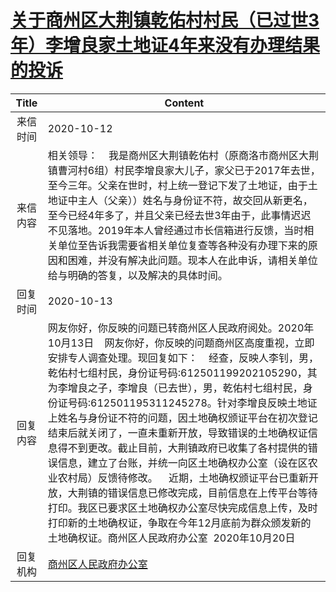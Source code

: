 # <a href="http://www.shangluo.gov.cn/zmhd/ldxxxx.jsp?urltype=leadermail.LeaderMailContentUrl&wbtreeid=1112&leadermailid=6517">关于商州区大荆镇乾佑村村民（已过世3年）李增良家土地证4年来没有办理结果的投诉</a>
|Title|Content|
|:---:|---|
|来信时间|2020-10-12|
|来信内容|相关领导：    我是商州区大荆镇乾佑村（原商洛市商州区大荆镇曹河村6组）村民李增良家大儿子，家父已于2017年去世，至今三年。父亲在世时，村上统一登记下发了土地证，由于土地证中主人（父亲））姓名与身份证不符，故交回从新更名，至今已经4年多了，并且父亲已经去世3年由于，此事情迟迟不见落地。2019年本人曾经通过市长信箱进行反馈，当时相关单位至告诉我需要省相关单位复查等各种没有办理下来的原因和困难，并没有解决此问题。现本人在此申诉，请相关单位给与明确的答复，以及解决的具体时间。|
|回复时间|2020-10-13|
|回复内容|网友你好，你反映的问题已转商州区人民政府阅处。2020年10月13日    网友你好，你反映的问题商州区高度重视，立即安排专人调查处理。现回复如下：    经查，反映人李钊，男，乾佑村七组村民，身份证号码:612501199202105290，其为李增良之子，李增良（已去世），男，乾佑村七组村民，身份证号码:612501195311245278。针对李增良反映土地证上姓名与身份证不符的问题，因土地确权颁证平台在初次登记结束后就关闭了，一直未重新开放，导致错误的土地确权证信息得不到更改。截止目前，大荆镇政府已收集了各村提供的错误信息，建立了台账，并统一向区土地确权办公室（设在区农业农村局）反馈待修改。    近期，土地确权颁证平台已重新开放，大荆镇的错误信息已修改完成，目前信息在上传平台等待打印。我区已要求区土地确权办公室尽快完成信息上传，及时打印新的土地确权证，争取在今年12月底前为群众颁发新的土地确权证。商州区人民政府办公室  2020年10月20日|
|回复机构|<a href="../../categories/agencies/商州区人民政府办公室.md">商州区人民政府办公室</a>|
